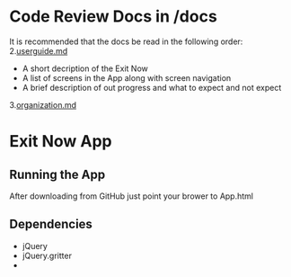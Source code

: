 
# Code Review Docs in /docs

It is recommended that the docs be read in the following order:  
2.[userguide.md](https://github.com/GoCodeColorado/Exit-Now-App/blob/master/docs/1.userguide.md)     
  - A short decription of the Exit Now
  - A list of screens in the App along with screen navigation
  - A brief description of out progress and what to expect and not expect
  
3.[organization.md](https://github.com/GoCodeColorado/Exit-Now-App/blob/master/docs/2.organization.md)



# Exit Now App

## Running the App
After downloading from GitHub just point your brower to App.html

## Dependencies
* jQuery
* jQuery.gritter
* 
